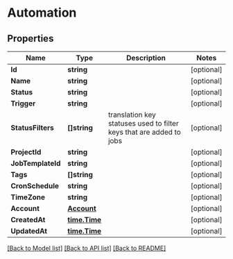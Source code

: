 # Automation

## Properties

Name | Type | Description | Notes
------------ | ------------- | ------------- | -------------
**Id** | **string** |  | [optional] 
**Name** | **string** |  | [optional] 
**Status** | **string** |  | [optional] 
**Trigger** | **string** |  | [optional] 
**StatusFilters** | **[]string** | translation key statuses used to filter keys that are added to jobs | [optional] 
**ProjectId** | **string** |  | [optional] 
**JobTemplateId** | **string** |  | [optional] 
**Tags** | **[]string** |  | [optional] 
**CronSchedule** | **string** |  | [optional] 
**TimeZone** | **string** |  | [optional] 
**Account** | [**Account**](Account.md) |  | [optional] 
**CreatedAt** | [**time.Time**](time.Time.md) |  | [optional] 
**UpdatedAt** | [**time.Time**](time.Time.md) |  | [optional] 

[[Back to Model list]](../README.md#documentation-for-models) [[Back to API list]](../README.md#documentation-for-api-endpoints) [[Back to README]](../README.md)


